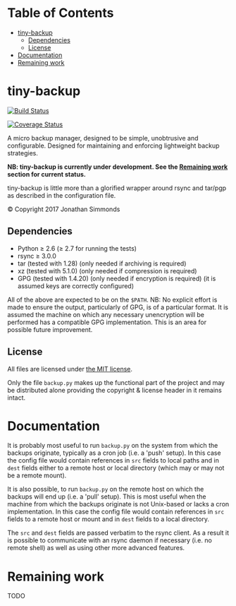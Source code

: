 # Table of Contents

- [tiny-backup](#tiny-backup)
  - [Dependencies](#dependencies)
  - [License](#license)
- [Documentation](#documentation)
- [Remaining work](#remaining-work)

# tiny-backup

[![Build Status](https://travis-ci.org/jonsim/tiny-backup.svg?branch=master)](https://travis-ci.org/jonsim/tiny-backup)

[![Coverage Status](https://coveralls.io/repos/github/jonsim/tiny-backup/badge.svg?branch=master)](https://coveralls.io/github/jonsim/tiny-backup?branch=master)

A micro backup manager, designed to be simple, unobtrusive and configurable.
Designed for maintaining and enforcing lightweight backup strategies.

**NB: tiny-backup is currently under development. See the
[Remaining work](#remaining-work) section for current status.**

tiny-backup is little more than a glorified wrapper around rsync and tar/pgp
as described in the configuration file.

&copy; Copyright 2017 Jonathan Simmonds


## Dependencies

- Python &ge; 2.6 (&ge; 2.7 for running the tests)
- rsync &ge; 3.0.0
- tar (tested with 1.28) (only needed if archiving is required)
- xz (tested with 5.1.0) (only needed if compression is required)
- GPG (tested with 1.4.20) (only needed if encryption is required) (it is
  assumed keys are correctly configured)

All of the above are expected to be on the `$PATH`. NB: No explicit effort is
made to ensure the output, particularly of GPG, is of a particular format. It is
assumed the machine on which any necessary unencryption will be performed has
a compatible GPG implementation. This is an area for possible future
improvement.


## License

All files are licensed under
[the MIT license](https://github.com/jonsim/tiny-backup/blob/master/LICENSE).

Only the file `backup.py` makes up the functional part of the project and may be
distributed alone providing the copyright &amp; license header in it remains
intact.


# Documentation

It is probably most useful to run `backup.py` on the system from which the
backups originate, typically as a cron job (i.e. a 'push' setup). In this case
the config file would contain references in `src` fields to local paths and in
`dest` fields either to a remote host or local directory (which may or may not
be a remote mount).

It is also possible, to run `backup.py` on the remote host on which the backups
will end up (i.e. a 'pull' setup). This is most useful when the machine from
which the backups originate is not Unix-based or lacks a cron implementation. In
this case the config file would contain references in `src` fields to a remote
host or mount and in `dest` fields to a local directory.

The `src` and `dest` fields are passed verbatim to the rsync client. As a result
it is possible to communicate with an rsync daemon if necessary (i.e. no remote
shell) as well as using other more advanced features.


# Remaining work

TODO
